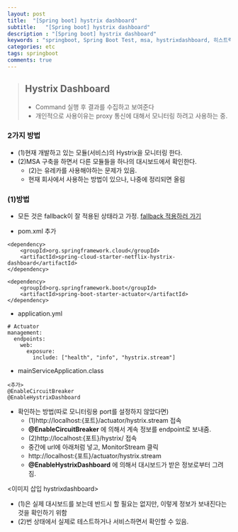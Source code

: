 ```yaml
---
layout: post
title:  "[Spring boot] hystrix dashboard"
subtitle:   "[Spring boot] hystrix dashboard"
description : "[Spring boot] hystrix dashboard"
keywords : "springboot, Spring Boot Test, msa, hystrixdashboard, 히스트릭스대시보드"
categories: etc
tags: springboot
comments: true
---
```


> ## Hystrix Dashboard  
> - Command 실행 후 결과를 수집하고 보여준다  
> - 개인적으로 사용이유는 proxy 통신에 대해서 모니터링 하려고 사용하는 중.  

### 2가지 방법
- (1)현재 개발하고 있는 모듈(서비스)의 Hystrix을 모니터링 한다.
- (2)MSA 구축을 하면서 다른 모듈들을 하나의 대시보드에서 확인한다.
	- (2)는 유레카를 사용해야하는 문제가 있음.
	- 현재 회사에서 사용하는 방법이 있으나, 나중에 정리되면 올림

### (1)방법
- 모든 것은 fallback이 잘 적용된 상태라고 가정. [fallback 적용하러 가기](https://twowinsh87.github.io/etc/2019/01/19/etc-springboot-circuitbreaker/)

- pom.xml 추가

```
<dependency>
    <groupId>org.springframework.cloud</groupId>
    <artifactId>spring-cloud-starter-netflix-hystrix-dashboard</artifactId>
</dependency>

<dependency>
    <groupId>org.springframework.boot</groupId>
    <artifactId>spring-boot-starter-actuator</artifactId>
</dependency>
```

- application.yml

```
# Actuator
management:
  endpoints:
    web:
      exposure:
        include: ["health", "info", "hystrix.stream"]
```

- mainServiceApplication.class

```
<추가>
@EnableCircuitBreaker
@EnableHystrixDashboard
```

- 확인하는 방법(따로 모니터링용 port를 설정하지 않았다면)
	- (1)http://localhost:{포트}/actuator/hystrix.stream 접속
	- **@EnableCircuitBreaker** 에 의해서 계속 정보를 endpoint로 보내줌.
	- (2)http://localhost:{포트}/hystrix/ 접속
	- 중간에 url에 아래처럼 넣고, MonitorStream 클릭
	- http://localhost:{포트}/actuator/hystrix.stream
	- **@EnableHystrixDashboard** 에 의해서 대시보드가 받은 정보로부터 그려짐.

<이미지 삽입 hystrixdashboard>

- (1)은 실제 대시보드를 보는데 반드시 할 필요는 없지만, 이렇게 정보가 보내진다는 것을 확인하기 위함
- (2)번 상태에서 실제로 테스트하거나 서비스하면서 확인할 수 있음.
